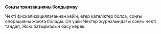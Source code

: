 **Соңғы транзакцияны болдырмау**

Чекті фискализациялағаннан кейін, егер қателіктер болса, соңғы операцияны жоюға болады. Ол үшін Чектер журналындағы соңғы чекті таңдап, Жою батырмасын басу керек.









